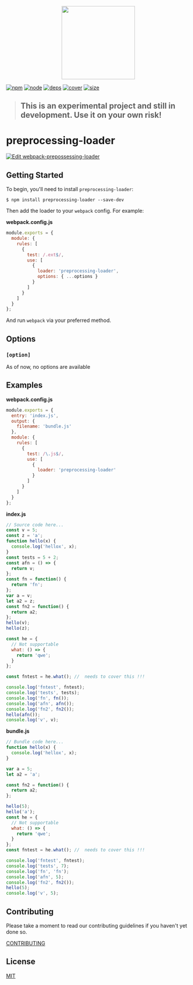 <div align="center">
  <a href="https://github.com/webpack/webpack">
    <img width="200" height="200" src="https://webpack.js.org/assets/icon-square-big.svg">
  </a>
</div>

[![npm][npm]][npm-url]
[![node][node]][node-url]
[![deps][deps]][deps-url]
[![cover][cover]][cover-url]
[![size][size]][size-url]

> ## This is an experimental project and still in development. Use it on your own risk!

# preprocessing-loader

[![Edit webpack-prepossessing-loader](https://codesandbox.io/static/img/play-codesandbox.svg)](https://codesandbox.io/s/webpack-prepossessing-loader-b6boi?fontsize=14)

## Getting Started

To begin, you'll need to install `preprocessing-loader`:

```console
$ npm install preprocessing-loader --save-dev
```

<!-- isLoader ? use(this) : delete(isPlugin) -->

Then add the loader to your `webpack` config. For example:

**webpack.config.js**

```js
module.exports = {
  module: {
    rules: [
      {
        test: /.ext$/,
        use: [
          {
            loader: 'preprocessing-loader',
            options: { ...options }
          }
        ]
      }
    ]
  }
};
```

And run `webpack` via your preferred method.

## Options

### `[option]`

As of now, no options are available

<!--

Type: `[type|other-type]`
Default: `[type|null]`

[ option description ]


**webpack.config.js**

```js
module.exports = {
  module: {
    rules: [
      {
        loader: `preprocessing-loader`,
        options: {
          [option]: ''
        }
      }
    ]
  }
};
```

-->

## Examples

**webpack.config.js**

```js
module.exports = {
  entry: 'index.js',
  output: {
    filename: 'bundle.js'
  },
  module: {
    rules: [
      {
        test: /\.js$/,
        use: [
          {
            loader: 'preprocessing-loader'
          }
        ]
      }
    ]
  }
};
```

**index.js**

```js
// Source code here...
const v = 5;
const z = 'a';
function hello(x) {
  console.log('hellox', x);
}
const tests = 5 + 2;
const afn = () => {
  return v;
};
const fn = function() {
  return 'fn';
};
var a = v;
let a2 = z;
const fn2 = function() {
  return a2;
};
hello(v);
hello(z);

const he = {
  // Not supportable
  what: () => {
    return 'qwe';
  }
};

const fntest = he.what(); //  needs to cover this !!!

console.log('fntest', fntest);
console.log('tests', tests);
console.log('fn', fn());
console.log('afn', afn());
console.log('fn2', fn2());
hello(afn());
console.log('v', v);
```

**bundle.js**

```js
// Bundle code here...
function hello(x) {
  console.log('hellox', x);
}

var a = 5;
let a2 = 'a';

const fn2 = function() {
  return a2;
};

hello(5);
hello('a');
const he = {
  // Not supportable
  what: () => {
    return 'qwe';
  }
};
const fntest = he.what(); //  needs to cover this !!!

console.log('fntest', fntest);
console.log('tests', 7);
console.log('fn', 'fn');
console.log('afn', 5);
console.log('fn2', fn2());
hello(5);
console.log('v', 5);
```

## Contributing

Please take a moment to read our contributing guidelines if you haven't yet done so.

[CONTRIBUTING](./.github/CONTRIBUTING.md)

## License

[MIT](./LICENSE)

[npm]: https://img.shields.io/npm/v/preprocessing-loader.svg
[npm-url]: https://npmjs.com/package/preprocessing-loader
[node]: https://img.shields.io/node/v/preprocessing-loader.svg
[node-url]: https://nodejs.org
[deps]: https://david-dm.org/anikethsaha/preprocessing-loader.svg
[deps-url]: https://david-dm.org/anikethsaha/preprocessing-loader
[cover]: https://codecov.io/gh/anikethsaha/preprocessing-loader/branch/master/graph/badge.svg
[cover-url]: https://codecov.io/gh/anikethsaha/preprocessing-loader
[chat]: https://img.shields.io/badge/gitter-webpack%2Fwebpack-brightgreen.svg
[size]: https://badgen.net/bundlephobia/min/preprocessing-loader
[size-url]: https://badgen.net/bundlephobia/min/preprocessing-loader
